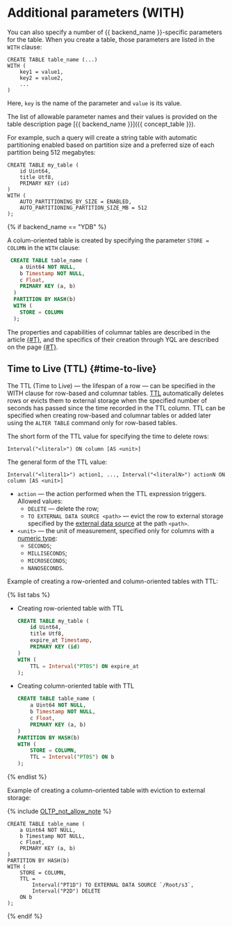 # Additional parameters (WITH)

You can also specify a number of {{ backend_name }}-specific parameters for the table. When you create a table, those parameters are listed in the ```WITH``` clause:

```yql
CREATE TABLE table_name (...)
WITH (
    key1 = value1,
    key2 = value2,
    ...
)
```

Here, `key` is the name of the parameter and `value` is its value.

The list of allowable parameter names and their values is provided on the table description page [{{ backend_name }}]({{ concept_table }}).

For example, such a query will create a string table with automatic partitioning enabled based on partition size and a preferred size of each partition being 512 megabytes:

```yql
CREATE TABLE my_table (
    id Uint64,
    title Utf8,
    PRIMARY KEY (id)
)
WITH (
    AUTO_PARTITIONING_BY_SIZE = ENABLED,
    AUTO_PARTITIONING_PARTITION_SIZE_MB = 512
);
```

{% if backend_name == "YDB" %}


A colum-oriented table is created by specifying the parameter `STORE = COLUMN` in the `WITH` clause:

```sql
 CREATE TABLE table_name (
    a Uint64 NOT NULL,
    b Timestamp NOT NULL,
    c Float,
    PRIMARY KEY (a, b)
  )
  PARTITION BY HASH(b)
  WITH (
    STORE = COLUMN
  );
```

The properties and capabilities of columnar tables are described in the article [{#T}](../../../../concepts/datamodel/table.md), and the specifics of their creation through YQL are described on the page [{#T}](./index.md).

## Time to Live (TTL) {#time-to-live}

The TTL (Time to Live) — the lifespan of a row — can be specified in the WITH clause for row-based and columnar tables. [TTL](../../../../concepts/ttl.md) automatically deletes rows or evicts them to external storage when the specified number of seconds has passed since the time recorded in the TTL column. TTL can be specified when creating row-based and columnar tables or added later using the `ALTER TABLE` command only for row-based tables.

The short form of the TTL value for specifying the time to delete rows:
```
Interval("<literal>") ON column [AS <unit>]
```

The general form of the TTL value:
```
Interval("<literal1>") action1, ..., Interval("<literalN>") actionN ON column [AS <unit>]
```

* `action` — the action performed when the TTL expression triggers. Allowed values:
    * `DELETE` — delete the row;
    * `TO EXTERNAL DATA SOURCE <path>` — evict the row to external storage specified by the [external data source](../../datamodel/external_data_source.md) at the path `<path>`.
* `<unit>` — the unit of measurement, specified only for columns with a [numeric type](../../../../concepts/ttl.md#restrictions):
    * `SECONDS`;
    * `MILLISECONDS`;
    * `MICROSECONDS`;
    * `NANOSECONDS`.

Example of creating a row-oriented and column-oriented tables with TTL:

{% list tabs %}

- Creating row-oriented table with TTL

    ```sql
    CREATE TABLE my_table (
        id Uint64,
        title Utf8,
        expire_at Timestamp,
        PRIMARY KEY (id)
    )
    WITH (
        TTL = Interval("PT0S") ON expire_at
    );
    ```

- Creating column-oriented table with TTL

    ```sql
    CREATE TABLE table_name (
        a Uint64 NOT NULL,
        b Timestamp NOT NULL,
        c Float,
        PRIMARY KEY (a, b)
    )
    PARTITION BY HASH(b)
    WITH (
        STORE = COLUMN,
        TTL = Interval("PT0S") ON b
    );
    ```

{% endlist %}

Example of creating a column-oriented table with eviction to external storage:

{% include [OLTP_not_allow_note](../../../../../_includes/not_allow_for_oltp_note.md) %}

```yql
CREATE TABLE table_name (
    a Uint64 NOT NULL,
    b Timestamp NOT NULL,
    c Float,
    PRIMARY KEY (a, b)
)
PARTITION BY HASH(b)
WITH (
    STORE = COLUMN,
    TTL =
        Interval("PT1D") TO EXTERNAL DATA SOURCE `/Root/s3`,
        Interval("P2D") DELETE
    ON b
);
```

{% endif %}
